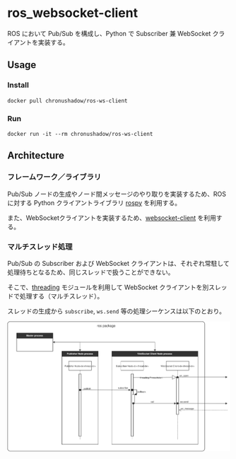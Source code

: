 # ros_websocket-client

ROS において Pub/Sub を構成し、Python で Subscriber 兼 WebSocket クライアントを実装する。

## Usage

### Install

```
docker pull chronushadow/ros-ws-client
```

### Run

```
docker run -it --rm chronushadow/ros-ws-client
```

## Architecture

### フレームワーク／ライブラリ

Pub/Sub ノードの生成やノード間メッセージのやり取りを実装するため、ROS に対する Python クライアントライブラリ [rospy](http://wiki.ros.org/rospy) を利用する。

また、WebSocketクライアントを実装するため、[websocket-client](https://github.com/websocket-client/websocket-client) を利用する。

### マルチスレッド処理

Pub/Sub の Subscriber および WebSocket クライアントは、それぞれ常駐して処理待ちとなるため、同じスレッドで扱うことができない。

そこで、[threading](https://docs.python.jp/2.7/library/threading.html) モジュールを利用して WebSocket クライアントを別スレッドで処理する（マルチスレッド）。

スレッドの生成から `subscribe`, `ws.send` 等の処理シーケンスは以下のとおり。

![マルチスレッド処理](images/multi-thread_processing.svg "マルチスレッド処理")

